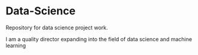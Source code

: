 # Data-Science
Repository for data science project work.

I am a quality director expanding into the field of data science and machine learning
